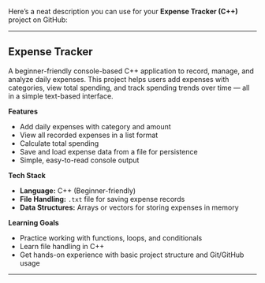 Here’s a neat description you can use for your **Expense Tracker (C++)** project on GitHub:

---

## **Expense Tracker**

A beginner-friendly console-based C++ application to record, manage, and analyze daily expenses.
This project helps users add expenses with categories, view total spending, and track spending trends over time — all in a simple text-based interface.

**Features**

* Add daily expenses with category and amount
* View all recorded expenses in a list format
* Calculate total spending
* Save and load expense data from a file for persistence
* Simple, easy-to-read console output

**Tech Stack**

* **Language:** C++ (Beginner-friendly)
* **File Handling:** `.txt` file for saving expense records
* **Data Structures:** Arrays or vectors for storing expenses in memory

**Learning Goals**

* Practice working with functions, loops, and conditionals
* Learn file handling in C++
* Get hands-on experience with basic project structure and Git/GitHub usage

---


